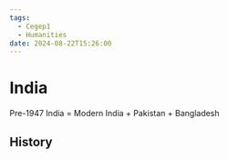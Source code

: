 ```yaml
---
tags:
  - Cegep1
  - Humanities
date: 2024-08-22T15:26:00
---
```


# India

Pre-1947 India = Modern India + Pakistan + Bangladesh

## History

###